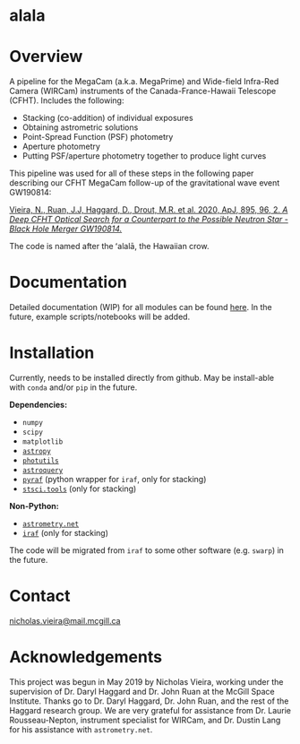 # alala

Overview
========
A pipeline for the MegaCam (a.k.a. MegaPrime) and Wide-field Infra-Red Camera (WIRCam) instruments of the Canada-France-Hawaii Telescope (CFHT). Includes the following:

- Stacking (co-addition) of individual exposures
- Obtaining astrometric solutions
- Point-Spread Function (PSF) photometry
- Aperture photometry
- Putting PSF/aperture photometry together to produce light curves

This pipeline was used for all of these steps in the following paper describing our CFHT MegaCam follow-up of the gravitational wave event GW190814:

[Vieira, N., Ruan, J.J, Haggard, D., Drout, M.R. et al. 2020, ApJ, 895, 96, 2. *A Deep CFHT Optical Search for a Counterpart to the Possible Neutron Star - Black Hole Merger GW190814.*](https://ui.adsabs.harvard.edu/abs/2020arXiv200309437V/abstract)  


The code is named after the ʻalalā, the Hawaiian crow.



Documentation
=============

Detailed documentation (WIP) for all modules can be found [here](https://alala.readthedocs.io/en/latest/). In the future, example scripts/notebooks will be added.



Installation
============

Currently, needs to be installed directly from github. May be install-able with ``conda`` and/or ``pip`` in the future.

**Dependencies:**

- ``numpy``
- ``scipy``
- ``matplotlib``
- [``astropy``](https://docs.astropy.org/en/stable/)
- [``photutils``](https://photutils.readthedocs.io/en/stable/)
- [``astroquery``](https://astroquery.readthedocs.io/en/latest/)
- [``pyraf``](https://pypi.org/project/pyraf/) (python wrapper for ``iraf``, only for stacking)
- [``stsci.tools``](https://github.com/spacetelescope/stsci.tools) (only for stacking)

**Non-Python:**

- [``astrometry.net``](http://astrometry.net/use.html)
- [``iraf``](http://ast.noao.edu/data/software) (only for stacking)

The code will be migrated from ``iraf`` to some other software (e.g. ``swarp``) in the future.



Contact
=======
[nicholas.vieira@mail.mcgill.ca](nicholas.vieira@mail.mcgill.ca)



Acknowledgements
================
This project was begun in May 2019 by Nicholas Vieira, working under the supervision of Dr. Daryl Haggard and Dr. John Ruan at the McGill Space Institute. Thanks go to Dr. Daryl Haggard, Dr. John Ruan, and the rest of the Haggard research group. We are very grateful for assistance from Dr. Laurie Rousseau-Nepton, instrument specialist for WIRCam, and Dr. Dustin Lang for his assistance with `astrometry.net`.

